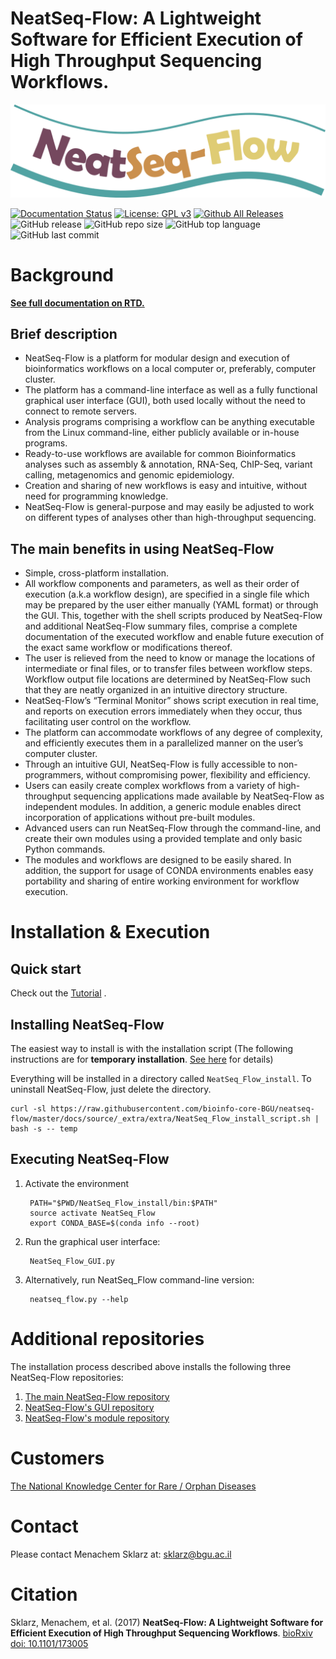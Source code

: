 # **NeatSeq-Flow**: A Lightweight Software for Efficient Execution of High Throughput Sequencing Workflows.
![NeatSeq-Flow Logo](docs/source/figs/NeatSeq_Flow_logo.png "NeatSeq-Flow")


[![Documentation Status](https://readthedocs.org/projects/neatseq-flow/badge/?version=latest)](http://neatseq-flow.readthedocs.io/en/latest/?badge=latest)
[![License: GPL v3](https://img.shields.io/badge/License-GPLv3-blue.svg)](https://www.gnu.org/licenses/gpl-3.0)
[![Github All Releases](https://img.shields.io/github/downloads/sklarz-bgu/neatseq-flow/total.svg)]()
![GitHub release](https://img.shields.io/github/release-pre/sklarz-bgu/neatseq-flow.svg)
![GitHub repo size](https://img.shields.io/github/repo-size/sklarz-bgu/neatseq-flow.svg)
![GitHub top language](https://img.shields.io/github/languages/top/sklarz-bgu/neatseq-flow.svg)
![GitHub last commit](https://img.shields.io/github/last-commit/sklarz-bgu/neatseq-flow.svg)


# Background

**[See full documentation on RTD.](http://NeatSeq-Flow.readthedocs.io/en/latest/)**

## Brief description

* NeatSeq-Flow is a platform for modular design and execution of bioinformatics workflows on a local computer or, preferably, computer cluster. 
* The platform has a command-line interface as well as a fully functional graphical user interface (GUI), both used locally without the need to connect to remote servers. 
* Analysis programs comprising a workflow can be anything executable from the Linux command-line, either publicly available or in-house programs. 
* Ready-to-use workflows are available for common Bioinformatics analyses such as assembly & annotation, RNA-Seq, ChIP-Seq, variant calling, metagenomics and genomic epidemiology. 
* Creation and sharing of new workflows is easy and intuitive, without need for programming knowledge. 
* NeatSeq-Flow is general-purpose and may easily be adjusted to work on different types of analyses other than high-throughput sequencing.


## The main benefits in using NeatSeq-Flow

* Simple, cross-platform installation.
* All workflow components and parameters, as well as their order of execution (a.k.a workflow design), are specified in a single file which may be prepared by the user either manually (YAML format) or through the GUI. This, together with the shell scripts produced by NeatSeq-Flow and additional NeatSeq-Flow summary files, comprise a complete documentation of the executed workflow and enable future execution of the exact same workflow or modifications thereof.
* The user is relieved from the need to know or manage the locations of intermediate or final files, or to transfer files between workflow steps. Workflow output file locations are determined by NeatSeq-Flow such that they are neatly organized in an intuitive directory structure.
* NeatSeq-Flow’s “Terminal Monitor” shows script execution in real time, and reports on execution errors immediately when they occur, thus facilitating user control on the workflow.
* The platform can accommodate workflows of any degree of complexity, and efficiently executes them in a parallelized manner on the user’s computer cluster.
* Through an intuitive GUI, NeatSeq-Flow is fully accessible to non-programmers, without compromising power, flexibility and efficiency.
* Users can easily create complex workflows from a variety of high-throughput sequencing applications made available by NeatSeq-Flow as independent modules. In addition, a generic module enables direct incorporation of applications without pre-built modules.
* Advanced users can run NeatSeq-Flow through the command-line, and create their own modules using a provided template and only basic Python commands.
* The modules and workflows are designed to be easily shared. In addition, the support for usage of CONDA environments enables easy portability and sharing of entire working environment for workflow execution.




# Installation & Execution

## Quick start

Check out the [Tutorial](http://neatseq-flow.readthedocs.io/en/latest/Example_WF.html) .

## Installing NeatSeq-Flow

The easiest way to install is with the installation script (The following instructions are for **temporary installation**. [See here](https://neatseq-flow.readthedocs.io/en/latest/Installation_guide.html#installing) for details)

Everything will be installed in a directory called `NeatSeq_Flow_install`. To uninstall NeatSeq-Flow, just delete the directory.

    curl -sl https://raw.githubusercontent.com/bioinfo-core-BGU/neatseq-flow/master/docs/source/_extra/extra/NeatSeq_Flow_install_script.sh | bash -s -- temp

 
## Executing NeatSeq-Flow

1. Activate the environment

        PATH="$PWD/NeatSeq_Flow_install/bin:$PATH"
        source activate NeatSeq_Flow
        export CONDA_BASE=$(conda info --root)

1. Run the graphical user interface:

        NeatSeq_Flow_GUI.py

1. Alternatively, run NeatSeq_Flow command-line version:

        neatseq_flow.py --help


# Additional repositories

The installation process described above installs the following three NeatSeq-Flow repositories:

1. [The main NeatSeq-Flow repository](https://github.com/bioinfo-core-BGU/neatseq-flow)
1. [NeatSeq-Flow's GUI repository](https://github.com/bioinfo-core-BGU/NeatSeq-Flow-GUI)
1. [NeatSeq-Flow's module repository](https://github.com/bioinfo-core-BGU/neatseq-flow-modules)


# Customers

[The National Knowledge Center for Rare / Orphan Diseases](http://in.bgu.ac.il/en/rod/Pages/default.aspx)

# Contact

Please contact Menachem Sklarz at: [sklarz@bgu.ac.il](mailto:sklarz@bgu.ac.il)

# Citation

Sklarz, Menachem, et al. (2017) **NeatSeq-Flow: A Lightweight Software for Efficient Execution of High Throughput Sequencing Workflows**. [bioRxiv doi: 10.1101/173005](http://www.biorxiv.org/content/early/2017/08/08/173005)
